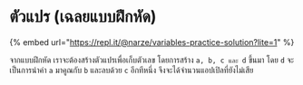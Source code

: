 # ตัวแปร \(เฉลยแบบฝึกหัด\)

{% embed url="https://repl.it/@narze/variables-practice-solution?lite=1" %}

จากแบบฝึกหัด เราจะต้องสร้างตัวแปรเพื่อเก็บตัวเลข โดยการสร้าง `a, b, c และ d` ขึ้นมา โดย `d` จะเป็นการนำค่า `a` มาคูณกับ `b` และลบด้วย `c` อีกทีหนึ่ง จึงจะได้จำนวนแอปเปิลที่ยังไม่เสีย
